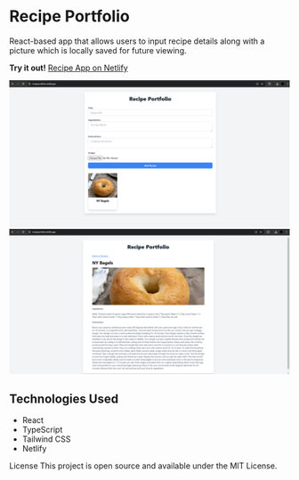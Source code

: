 # Recipe Portfolio

React-based app that allows users to input recipe details along with a picture which is locally saved for future viewing. 

**Try it out!** [Recipe App on Netlify](https://recipeportfolio.netlify.app/)



<img src="./assets/rp1.png" alt="Home Page" width="600"/> <img src="./assets/rp2.png" alt="Recipe Details" width="600"/>


## Technologies Used

- React
- TypeScript
- Tailwind CSS
- Netlify


License
This project is open source and available under the MIT License.

